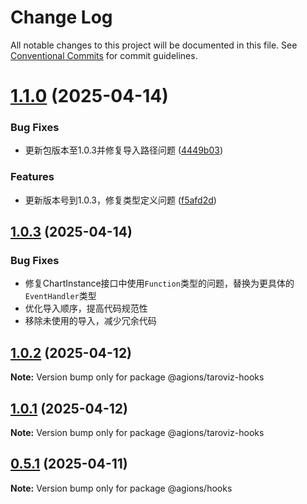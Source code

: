 # Change Log

All notable changes to this project will be documented in this file.
See [Conventional Commits](https://conventionalcommits.org) for commit guidelines.

# [1.1.0](https://github.com/agions/taroviz/compare/v1.0.2...v1.1.0) (2025-04-14)

### Bug Fixes

- 更新包版本至1.0.3并修复导入路径问题 ([4449b03](https://github.com/agions/taroviz/commit/4449b0352f2566b57332eee4b80fcd9aa84b7bdf))

### Features

- 更新版本号到1.0.3，修复类型定义问题 ([f5afd2d](https://github.com/agions/taroviz/commit/f5afd2d1e71ec8e9e4d57b6ce55693c5fb6e690b))

## [1.0.3](https://github.com/Agions/TaroViz/compare/v1.0.2...v1.0.3) (2025-04-14)

### Bug Fixes

- 修复ChartInstance接口中使用`Function`类型的问题，替换为更具体的`EventHandler`类型
- 优化导入顺序，提高代码规范性
- 移除未使用的导入，减少冗余代码

## [1.0.2](https://github.com/Agions/TaroViz/compare/v1.0.1...v1.0.2) (2025-04-12)

**Note:** Version bump only for package @agions/taroviz-hooks

## [1.0.1](https://github.com/Agions/TaroViz/compare/v0.4.0...v1.0.1) (2025-04-12)

**Note:** Version bump only for package @agions/taroviz-hooks

## [0.5.1](https://github.com/Agions/TaroViz/compare/v0.4.0...v0.5.1) (2025-04-11)

**Note:** Version bump only for package @agions/hooks
